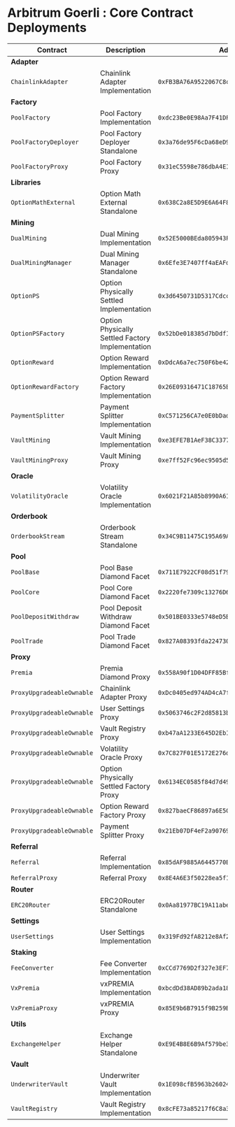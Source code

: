 # Arbitrum Goerli : Core Contract Deployments

| Contract                  | Description                                      | Address                                      |                                                                                     |                                                                                                                                                              |
| ------------------------- | ------------------------------------------------ | -------------------------------------------- | ----------------------------------------------------------------------------------- | ------------------------------------------------------------------------------------------------------------------------------------------------------------ |
| **Adapter**               |                                                  |                                              |                                                                                     |                                                                                                                                                              |
| `ChainlinkAdapter`        | Chainlink Adapter Implementation                 | `0xFB3BA76A9522067C8cc28b01f270770dDbAF8505` | [🔗](https://goerli.arbiscan.io/address/0xFB3BA76A9522067C8cc28b01f270770dDbAF8505) | [📁](https://github.com/Premian-Labs/v3-contracts/blob/8bcc458ae330debbfc8ddcb8d60b96340f642be1/contracts/adapter/chainlink/ChainlinkAdapter.sol)            |
| **Factory**               |                                                  |                                              |                                                                                     |                                                                                                                                                              |
| `PoolFactory`             | Pool Factory Implementation                      | `0xdc23Be0E98Aa7F41DFF38e20B40dC51c1C08d958` | [🔗](https://goerli.arbiscan.io/address/0xdc23Be0E98Aa7F41DFF38e20B40dC51c1C08d958) | [📁](https://github.com/Premian-Labs/v3-contracts/blob/29f4e0b316b2b43ef92bff5c2b6fd347856f82ff/contracts/factory/PoolFactory.sol)                           |
| `PoolFactoryDeployer`     | Pool Factory Deployer Standalone                 | `0x3a76de95F6cDa68eD9f0aef1bae6ec11FEDf25a5` | [🔗](https://goerli.arbiscan.io/address/0x3a76de95F6cDa68eD9f0aef1bae6ec11FEDf25a5) |                                                                                                                                                              |
| `PoolFactoryProxy`        | Pool Factory Proxy                               | `0x31eC5598e786dbA4E1Fb7263016c3ff58Cb3c6b6` | [🔗](https://goerli.arbiscan.io/address/0x31eC5598e786dbA4E1Fb7263016c3ff58Cb3c6b6) |                                                                                                                                                              |
| **Libraries**             |                                                  |                                              |                                                                                     |                                                                                                                                                              |
| `OptionMathExternal`      | Option Math External Standalone                  | `0x638C2a8E5D9E6A64F81E5a10574eF64865236Cc4` | [🔗](https://goerli.arbiscan.io/address/0x638C2a8E5D9E6A64F81E5a10574eF64865236Cc4) | [📁](https://github.com/Premian-Labs/v3-contracts/blob/f6b421e9f63b5e8793722f7bbd15e247447499d8/contracts/libraries/OptionMathExternal.sol)                  |
| **Mining**                |                                                  |                                              |                                                                                     |                                                                                                                                                              |
| `DualMining`              | Dual Mining Implementation                       | `0x52E5000BEda805943F2cCbec5c5A0176B5397f8f` | [🔗](https://goerli.arbiscan.io/address/0x52E5000BEda805943F2cCbec5c5A0176B5397f8f) | [📁](https://github.com/Premian-Labs/v3-contracts/blob/97f879558ef375da8716795c7b47280f81058882/contracts/mining/dualMining/DualMining.sol)                  |
| `DualMiningManager`       | Dual Mining Manager Standalone                   | `0x6Efe3E7407ff4aEAFd4016F275508cab849c7FB7` | [🔗](https://goerli.arbiscan.io/address/0x6Efe3E7407ff4aEAFd4016F275508cab849c7FB7) | [📁](https://github.com/Premian-Labs/v3-contracts/blob/97f879558ef375da8716795c7b47280f81058882/contracts/mining/dualMining/DualMiningManager.sol)           |
| `OptionPS`                | Option Physically Settled Implementation         | `0x3d6450731D5317Cdcc5E20299af0f76a463B185E` | [🔗](https://goerli.arbiscan.io/address/0x3d6450731D5317Cdcc5E20299af0f76a463B185E) | [📁](https://github.com/Premian-Labs/v3-contracts/blob/d9387af731cc69ed8913fb247e13d17432b1fc51/contracts/mining/optionPS/OptionPS.sol)                      |
| `OptionPSFactory`         | Option Physically Settled Factory Implementation | `0x52bDe018385d7bDdf14B7e455CB8a622006eEF18` | [🔗](https://goerli.arbiscan.io/address/0x52bDe018385d7bDdf14B7e455CB8a622006eEF18) | [📁](https://github.com/Premian-Labs/v3-contracts/blob/497cf5673d0644e2737979c94e73c0eac257db9d/contracts/mining/optionPS/OptionPSFactory.sol)               |
| `OptionReward`            | Option Reward Implementation                     | `0xDdcA6a7ec750F6be4267b498c9925759077E5B16` | [🔗](https://goerli.arbiscan.io/address/0xDdcA6a7ec750F6be4267b498c9925759077E5B16) | [📁](https://github.com/Premian-Labs/v3-contracts/blob/d9387af731cc69ed8913fb247e13d17432b1fc51/contracts/mining/optionReward/OptionReward.sol)              |
| `OptionRewardFactory`     | Option Reward Factory Implementation             | `0x26E09316471C18765EC618943aD9bD49d2e0c93B` | [🔗](https://goerli.arbiscan.io/address/0x26E09316471C18765EC618943aD9bD49d2e0c93B) | [📁](https://github.com/Premian-Labs/v3-contracts/blob/95bbe40586f23661b9efdac05480bf81c534915a/contracts/mining/optionReward/OptionRewardFactory.sol)       |
| `PaymentSplitter`         | Payment Splitter Implementation                  | `0xC571256CA7e0E0bDad3d1c54922e95aBFd91621b` | [🔗](https://goerli.arbiscan.io/address/0xC571256CA7e0E0bDad3d1c54922e95aBFd91621b) | [📁](https://github.com/Premian-Labs/v3-contracts/blob/497cf5673d0644e2737979c94e73c0eac257db9d/contracts/mining/PaymentSplitter.sol)                        |
| `VaultMining`             | Vault Mining Implementation                      | `0xe3EFE7B1AeF38C33770bB994e97d44264B65A771` | [🔗](https://goerli.arbiscan.io/address/0xe3EFE7B1AeF38C33770bB994e97d44264B65A771) | [📁](https://github.com/Premian-Labs/v3-contracts/blob/dd2fa3e28e2bb38bce220547933a1a42ac95f44d/contracts/mining/vaultMining/VaultMining.sol)                |
| `VaultMiningProxy`        | Vault Mining Proxy                               | `0xe7ff52Fc96ec9505d56698eaA8Bc5B1aF22EBF1c` | [🔗](https://goerli.arbiscan.io/address/0xe7ff52Fc96ec9505d56698eaA8Bc5B1aF22EBF1c) | [📁](https://github.com/Premian-Labs/v3-contracts/blob/497cf5673d0644e2737979c94e73c0eac257db9d/contracts/mining/vaultMining/VaultMiningProxy.sol)           |
| **Oracle**                |                                                  |                                              |                                                                                     |                                                                                                                                                              |
| `VolatilityOracle`        | Volatility Oracle Implementation                 | `0x6021F21A85b8990A6145F81F81E1DE66E8645AA8` | [🔗](https://goerli.arbiscan.io/address/0x6021F21A85b8990A6145F81F81E1DE66E8645AA8) | [📁](https://github.com/Premian-Labs/v3-contracts/blob/8bcc458ae330debbfc8ddcb8d60b96340f642be1/contracts/oracle/VolatilityOracle.sol)                       |
| **Orderbook**             |                                                  |                                              |                                                                                     |                                                                                                                                                              |
| `OrderbookStream`         | Orderbook Stream Standalone                      | `0x34C9B11475C195A69A581ED94f5e640b591c485A` | [🔗](https://goerli.arbiscan.io/address/0x34C9B11475C195A69A581ED94f5e640b591c485A) |                                                                                                                                                              |
| **Pool**                  |                                                  |                                              |                                                                                     |                                                                                                                                                              |
| `PoolBase`                | Pool Base Diamond Facet                          | `0x711E7922CF08d51f798144c81B250B08aaeEaBE6` | [🔗](https://goerli.arbiscan.io/address/0x711E7922CF08d51f798144c81B250B08aaeEaBE6) | [📁](https://github.com/Premian-Labs/v3-contracts/blob/dc26fb762ec5f1c01ef1e55e82c0c08c5fe91524/contracts/pool/PoolBase.sol)                                 |
| `PoolCore`                | Pool Core Diamond Facet                          | `0x2220fe7309c13276D6f508f23Ef0429c66C0970E` | [🔗](https://goerli.arbiscan.io/address/0x2220fe7309c13276D6f508f23Ef0429c66C0970E) | [📁](https://github.com/Premian-Labs/v3-contracts/blob/dc26fb762ec5f1c01ef1e55e82c0c08c5fe91524/contracts/pool/PoolCore.sol)                                 |
| `PoolDepositWithdraw`     | Pool Deposit Withdraw Diamond Facet              | `0x501BE0333e5748eD5B80AA2a06a35280e8E55708` | [🔗](https://goerli.arbiscan.io/address/0x501BE0333e5748eD5B80AA2a06a35280e8E55708) | [📁](https://github.com/Premian-Labs/v3-contracts/blob/dc26fb762ec5f1c01ef1e55e82c0c08c5fe91524/contracts/pool/PoolDepositWithdraw.sol)                      |
| `PoolTrade`               | Pool Trade Diamond Facet                         | `0x827A08393fda224730e296C8563eD8783b602498` | [🔗](https://goerli.arbiscan.io/address/0x827A08393fda224730e296C8563eD8783b602498) | [📁](https://github.com/Premian-Labs/v3-contracts/blob/dc26fb762ec5f1c01ef1e55e82c0c08c5fe91524/contracts/pool/PoolTrade.sol)                                |
| **Proxy**                 |                                                  |                                              |                                                                                     |                                                                                                                                                              |
| `Premia`                  | Premia Diamond Proxy                             | `0x558A90f1D04DFF85BfBEAA3c1300fb2E9CF25f60` | [🔗](https://goerli.arbiscan.io/address/0x558A90f1D04DFF85BfBEAA3c1300fb2E9CF25f60) |                                                                                                                                                              |
| `ProxyUpgradeableOwnable` | Chainlink Adapter Proxy                          | `0xDc0405ed974AD4cA7f18eE395De627c2C467B1b5` | [🔗](https://goerli.arbiscan.io/address/0xDc0405ed974AD4cA7f18eE395De627c2C467B1b5) |                                                                                                                                                              |
| `ProxyUpgradeableOwnable` | User Settings Proxy                              | `0x5063746c2F2d85813bD6e23bA1da4BA2621E1c62` | [🔗](https://goerli.arbiscan.io/address/0x5063746c2F2d85813bD6e23bA1da4BA2621E1c62) |                                                                                                                                                              |
| `ProxyUpgradeableOwnable` | Vault Registry Proxy                             | `0xb47aA1233E645D2Eb15C61069D4f94C61CE8dED4` | [🔗](https://goerli.arbiscan.io/address/0xb47aA1233E645D2Eb15C61069D4f94C61CE8dED4) |                                                                                                                                                              |
| `ProxyUpgradeableOwnable` | Volatility Oracle Proxy                          | `0x7C827F01E5172E276d9A56E5B7B13D46fC01ddAC` | [🔗](https://goerli.arbiscan.io/address/0x7C827F01E5172E276d9A56E5B7B13D46fC01ddAC) |                                                                                                                                                              |
| `ProxyUpgradeableOwnable` | Option Physically Settled Factory Proxy          | `0x6134EC0585f84d7d490141282099a79025eCeE64` | [🔗](https://goerli.arbiscan.io/address/0x6134EC0585f84d7d490141282099a79025eCeE64) | [📁](https://github.com/Premian-Labs/v3-contracts/blob/497cf5673d0644e2737979c94e73c0eac257db9d/contracts/proxy/ProxyUpgradeableOwnable.sol)                 |
| `ProxyUpgradeableOwnable` | Option Reward Factory Proxy                      | `0x827baeCF86897a6E5C9Ce936366E8Ee92a5230fD` | [🔗](https://goerli.arbiscan.io/address/0x827baeCF86897a6E5C9Ce936366E8Ee92a5230fD) | [📁](https://github.com/Premian-Labs/v3-contracts/blob/497cf5673d0644e2737979c94e73c0eac257db9d/contracts/proxy/ProxyUpgradeableOwnable.sol)                 |
| `ProxyUpgradeableOwnable` | Payment Splitter Proxy                           | `0x21Eb07DF4eF2a90769c0D4CeCC4400717Fa8b5A3` | [🔗](https://goerli.arbiscan.io/address/0x21Eb07DF4eF2a90769c0D4CeCC4400717Fa8b5A3) | [📁](https://github.com/Premian-Labs/v3-contracts/blob/497cf5673d0644e2737979c94e73c0eac257db9d/contracts/proxy/ProxyUpgradeableOwnable.sol)                 |
| **Referral**              |                                                  |                                              |                                                                                     |                                                                                                                                                              |
| `Referral`                | Referral Implementation                          | `0x85dAF9885A6445770E1205b3C49572D63AaDD15c` | [🔗](https://goerli.arbiscan.io/address/0x85dAF9885A6445770E1205b3C49572D63AaDD15c) | [📁](https://github.com/Premian-Labs/v3-contracts/blob/8bcc458ae330debbfc8ddcb8d60b96340f642be1/contracts/referral/Referral.sol)                             |
| `ReferralProxy`           | Referral Proxy                                   | `0x8E4A6E3f50228ea5f18F5db0fd18e70CcA262FCA` | [🔗](https://goerli.arbiscan.io/address/0x8E4A6E3f50228ea5f18F5db0fd18e70CcA262FCA) |                                                                                                                                                              |
| **Router**                |                                                  |                                              |                                                                                     |                                                                                                                                                              |
| `ERC20Router`             | ERC20Router Standalone                           | `0x0Aa81977BC19A11abe7eC61016A629f989b85513` | [🔗](https://goerli.arbiscan.io/address/0x0Aa81977BC19A11abe7eC61016A629f989b85513) |                                                                                                                                                              |
| **Settings**              |                                                  |                                              |                                                                                     |                                                                                                                                                              |
| `UserSettings`            | User Settings Implementation                     | `0x319Fd92fA8212e8Af283e7079f3FeAD7AaFd3Eb9` | [🔗](https://goerli.arbiscan.io/address/0x319Fd92fA8212e8Af283e7079f3FeAD7AaFd3Eb9) | [📁](https://github.com/Premian-Labs/v3-contracts/blob/8bcc458ae330debbfc8ddcb8d60b96340f642be1/contracts/settings/UserSettings.sol)                         |
| **Staking**               |                                                  |                                              |                                                                                     |                                                                                                                                                              |
| `FeeConverter`            | Fee Converter Implementation                     | `0xCCd7769D2f327e3EF7d39151a9139Fad5a93EEfE` | [🔗](https://goerli.arbiscan.io/address/0xCCd7769D2f327e3EF7d39151a9139Fad5a93EEfE) | [📁](https://github.com/Premian-Labs/v3-contracts/blob/4ece65aeaee326597caf87c79205bad76b994030/contracts/staking/FeeConverter.sol)                          |
| `VxPremia`                | vxPREMIA Implementation                          | `0xbcdDd38AD89b2ada183Aba6Ab08D3333e41faF7f` | [🔗](https://goerli.arbiscan.io/address/0xbcdDd38AD89b2ada183Aba6Ab08D3333e41faF7f) | [📁](https://github.com/Premian-Labs/v3-contracts/blob/87006d5ecd35168d5c4c2c5def1080c1616debd7/contracts/staking/VxPremia.sol)                              |
| `VxPremiaProxy`           | vxPREMIA Proxy                                   | `0x85E9b6B7915f9B259Ba0C54AEF2818F278c284d8` | [🔗](https://goerli.arbiscan.io/address/0x85E9b6B7915f9B259Ba0C54AEF2818F278c284d8) |                                                                                                                                                              |
| **Utils**                 |                                                  |                                              |                                                                                     |                                                                                                                                                              |
| `ExchangeHelper`          | Exchange Helper Standalone                       | `0xE9E4B8E6B9Af579be3025B7f09d84375E98A0064` | [🔗](https://goerli.arbiscan.io/address/0xE9E4B8E6B9Af579be3025B7f09d84375E98A0064) |                                                                                                                                                              |
| **Vault**                 |                                                  |                                              |                                                                                     |                                                                                                                                                              |
| `UnderwriterVault`        | Underwriter Vault Implementation                 | `0x1E098cfB5963b26024aF37F5728bAC9D79741424` | [🔗](https://goerli.arbiscan.io/address/0x1E098cfB5963b26024aF37F5728bAC9D79741424) | [📁](https://github.com/Premian-Labs/v3-contracts/blob/f6b421e9f63b5e8793722f7bbd15e247447499d8/contracts/vault/strategies/underwriter/UnderwriterVault.sol) |
| `VaultRegistry`           | Vault Registry Implementation                    | `0x8cFE73a85217f6C8a39737C3111BF59Face55ee6` | [🔗](https://goerli.arbiscan.io/address/0x8cFE73a85217f6C8a39737C3111BF59Face55ee6) | [📁](https://github.com/Premian-Labs/v3-contracts/blob/29f4e0b316b2b43ef92bff5c2b6fd347856f82ff/contracts/vault/VaultRegistry.sol)                           |

